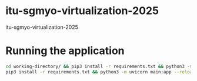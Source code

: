 # itu-sgmyo-virtualization-2025
itu-sgmyo-virtualization-2025

# Running the application
```bash
cd working-directory/ && pip3 install -r requirements.txt && python3 -m uvicorn main:app --reload --port 8000
pip3 install -r requirements.txt && python3 -m uvicorn main:app --reload --port 8002
```
